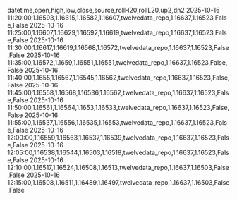 datetime,open,high,low,close,source,rollH20,rollL20,up2,dn2
2025-10-16 11:20:00,1.16593,1.16615,1.16582,1.16607,twelvedata_repo,1.16637,1.16523,False,False
2025-10-16 11:25:00,1.16607,1.16629,1.16592,1.16619,twelvedata_repo,1.16637,1.16523,False,False
2025-10-16 11:30:00,1.16617,1.16619,1.16568,1.16572,twelvedata_repo,1.16637,1.16523,False,False
2025-10-16 11:35:00,1.16572,1.1659,1.16551,1.16551,twelvedata_repo,1.16637,1.16523,False,False
2025-10-16 11:40:00,1.1655,1.16567,1.16545,1.16562,twelvedata_repo,1.16637,1.16523,False,False
2025-10-16 11:45:00,1.16558,1.16568,1.16536,1.16562,twelvedata_repo,1.16637,1.16523,False,False
2025-10-16 11:50:00,1.16561,1.16564,1.1653,1.16533,twelvedata_repo,1.16637,1.16523,False,False
2025-10-16 11:55:00,1.16537,1.16556,1.16535,1.16553,twelvedata_repo,1.16637,1.16523,False,False
2025-10-16 12:00:00,1.16559,1.16563,1.16537,1.16539,twelvedata_repo,1.16637,1.16523,False,False
2025-10-16 12:05:00,1.16538,1.16544,1.16503,1.16518,twelvedata_repo,1.16637,1.16523,False,False
2025-10-16 12:10:00,1.16517,1.16524,1.16508,1.16513,twelvedata_repo,1.16637,1.16503,False,False
2025-10-16 12:15:00,1.16508,1.16511,1.16489,1.16497,twelvedata_repo,1.16637,1.16503,False,False
